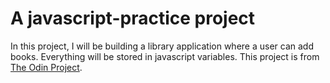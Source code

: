 # A javascript-practice project
In this project, I will be building a library application where a user can add books.
Everything will be stored in javascript variables.
This project is from [The Odin Project](https://www.theodinproject.com/lessons/javascript-library).
